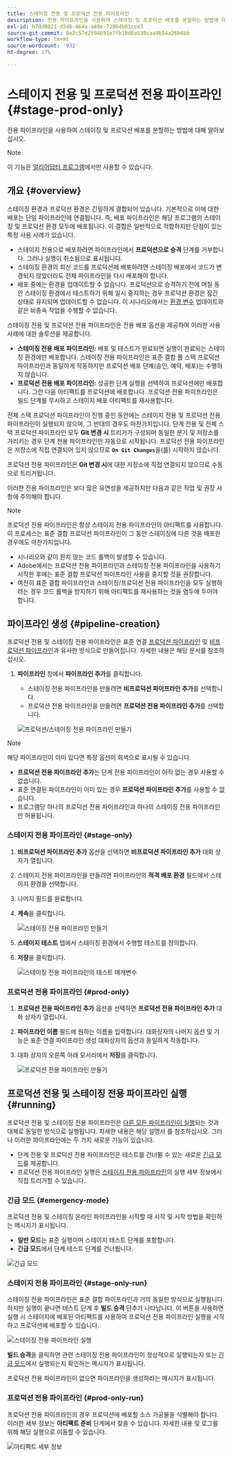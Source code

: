 ```yaml
---
title: 스테이징 전용 및 프로덕션 전용 파이프라인
description: 전용 파이프라인을 사용하여 스테이징 및 프로덕션 배포를 분할하는 방법에 대해 알아보십시오.
exl-id: b7dd0021-d346-464a-a49e-72864b01cce3
source-git-commit: 8e2c57d2594691e7fb18d8a538caa9b54a26b6bb
workflow-type: tm+mt
source-wordcount: '932'
ht-degree: 27%

---
```


# 스테이지 전용 및 프로덕션 전용 파이프라인 {#stage-prod-only}

전용 파이프라인을 사용하여 스테이징 및 프로덕션 배포를 분할하는 방법에 대해 알아보십시오.

>[!NOTE]
>
>이 기능은 [얼리어답터 프로그램](/help/release-notes/current.md#early-adoption)에서만 사용할 수 있습니다.

## 개요 {#overview}

스테이징 환경과 프로덕션 환경은 긴밀하게 결합되어 있습니다. 기본적으로 이에 대한 배포는 단일 파이프라인에 연결됩니다. 즉, 배포 파이프라인은 해당 프로그램의 스테이징 및 프로덕션 환경 모두에 배포됩니다. 이 결합은 일반적으로 적합하지만 단점이 있는 특정 사용 사례가 있습니다.

* 스테이지 전용으로 배포하려면 파이프라인에서 **프로덕션으로 승격** 단계를 거부합니다. 그러나 실행이 취소됨으로 표시됩니다.
* 스테이징 환경의 최신 코드를 프로덕션에 배포하려면 스테이징 배포에서 코드가 변경되지 않았더라도 전체 파이프라인을 다시 배포해야 합니다.
* 배포 중에는 환경을 업데이트할 수 없습니다. 프로덕션으로 승격하기 전에 며칠 동안 스테이징 환경에서 테스트하기 위해 일시 중지하는 경우 프로덕션 환경은 잠긴 상태로 유지되며 업데이트할 수 없습니다. 이 시나리오에서는 [환경 변수](/help/getting-started/build-environment.md#environment-variables) 업데이트와 같은 비종속 작업을 수행할 수 없습니다.

스테이징 전용 및 프로덕션 전용 파이프라인은 전용 배포 옵션을 제공하여 이러한 사용 사례에 대한 솔루션을 제공합니다.

* **스테이징 전용 배포 파이프라인:** 배포 및 테스트가 완료되면 실행이 완료되는 스테이징 환경에만 배포합니다. 스테이징 전용 파이프라인은 표준 결합 풀 스택 프로덕션 파이프라인과 동일하게 작동하지만 프로덕션 배포 단계(승인, 예약, 배포)는 수행하지 않습니다.
* **프로덕션 전용 배포 파이프라인:** 성공한 단계 실행을 선택하여 프로덕션에만 배포합니다. 그런 다음 아티팩트를 프로덕션에 배포합니다. 프로덕션 전용 파이프라인은 빌드 단계를 무시하고 스테이지 배포 아티팩트를 재사용합니다.

전체 스택 프로덕션 파이프라인이 진행 중인 동안에는 스테이지 전용 및 프로덕션 전용 파이프라인이 실행되지 않으며, 그 반대의 경우도 마찬가지입니다. 단계 전용 및 전체 스택 프로덕션 파이프라인 모두 **Git 변경 시** 트리거가 구성되며 동일한 분기 및 저장소를 가리키는 경우 단계 전용 파이프라인만 자동으로 시작됩니다. 프로덕션 전용 파이프라인은 저장소에 직접 연결되어 있지 않으므로 **`On Git Changes`**&#x200B;을(를) 시작하지 않습니다.

프로덕션 전용 파이프라인은 **Git 변경 시**&#x200B;에 대한 저장소에 직접 연결되지 않으므로 수동으로 트리거됩니다.

이러한 전용 파이프라인은 보다 많은 유연성을 제공하지만 다음과 같은 작업 및 권장 사항에 주의해야 합니다.

>[!NOTE]
>
>프로덕션 전용 파이프라인은 항상 스테이지 전용 파이프라인의 아티팩트를 사용합니다. 이 프로세스는 표준 결합 프로덕션 파이프라인이 그 동안 스테이징에 다른 것을 배포한 경우에도 마찬가지입니다.
>
>* 시나리오와 같이 원치 않는 코드 롤백이 발생할 수 있습니다.
>* Adobe에서는 프로덕션 전용 파이프라인과 스테이징 전용 파이프라인을 사용하기 시작한 후에는 표준 결합 프로덕션 파이프라인 사용을 중지할 것을 권장합니다.
>* 여전히 표준 결합 파이프라인과 스테이징/프로덕션 전용 파이프라인을 모두 실행하려는 경우 코드 롤백을 방지하기 위해 아티팩트를 재사용하는 것을 염두에 두어야 합니다.

## 파이프라인 생성 {#pipeline-creation}

프로덕션 전용 및 스테이징 전용 파이프라인은 표준 연결 [프로덕션 파이프라인](/help/using/production-pipelines.md) 및 [비프로덕션 파이프라인](/help/using/non-production-pipelines.md)과 유사한 방식으로 만들어집니다. 자세한 내용은 해당 문서를 참조하십시오.

1. **파이프라인** 창에서 **파이프라인 추가**&#x200B;를 클릭합니다.

   * 스테이징 전용 파이프라인을 만들려면 **비프로덕션 파이프라인 추가**&#x200B;를 선택합니다.
   * 프로덕션 전용 파이프라인을 만들려면 **프로덕션 전용 파이프라인 추가**&#x200B;를 선택합니다.

   ![프로덕션/스테이징 전용 파이프라인 만들기](/help/assets/configure-pipelines/prod-stage-pipelines.png)

>[!NOTE]
>
>해당 파이프라인이 이미 있다면 특정 옵션이 회색으로 표시될 수 있습니다.
>
>* **프로덕션 전용 파이프라인 추가**&#x200B;는 단계 전용 파이프라인이 아직 없는 경우 사용할 수 없습니다.
>* 표준 연결된 파이프라인이 이미 있는 경우 **프로덕션 파이프라인 추가**&#x200B;를 사용할 수 없습니다.
>* 프로그램당 하나의 프로덕션 전용 파이프라인과 하나의 스테이징 전용 파이프라인만 허용됩니다.

### 스테이지 전용 파이프라인 {#stage-only}

1. **비프로덕션 파이프라인 추가** 옵션을 선택하면 **비프로덕션 파이프라인 추가** 대화 상자가 열립니다.
1. 스테이지 전용 파이프라인을 만들려면 파이프라인의 **적격 배포 환경** 필드에서 스테이지 환경을 선택합니다.
1. 나머지 필드를 완료합니다.
1. **계속**&#x200B;을 클릭합니다.

   ![스테이징 전용 파이프라인 만들기](/help/assets/configure-pipelines/stage-only.png)

1. **스테이지 테스트** 탭에서 스테이징 환경에서 수행할 테스트를 정의합니다.
1. **저장**&#x200B;을 클릭합니다.

   ![스테이징 전용 파이프라인의 테스트 매개변수](/help/assets/configure-pipelines/stage-only-test.png)

### 프로덕션 전용 파이프라인 {#prod-only}

1. **프로덕션 전용 파이프라인 추가** 옵션을 선택하면 **프로덕션 전용 파이프라인 추가** 대화 상자가 열립니다.
1. **파이프라인 이름** 필드에 원하는 이름을 입력합니다. 대화상자의 나머지 옵션 및 기능은 표준 연결 파이프라인 생성 대화상자의 옵션과 동일하게 작동합니다.
1. 대화 상자의 오른쪽 아래 모서리에서 **저장**&#x200B;을 클릭합니다.

   ![프로덕션 전용 파이프라인 만들기](/help/assets/configure-pipelines/prod-only-pipeline.png)

## 프로덕션 전용 및 스테이징 전용 파이프라인 실행 {#running}

프로덕션 전용 및 스테이징 전용 파이프라인은 [다른 모든 파이프라인이 실행](/help/using/managing-pipelines.md#running-pipelines)되는 것과 대체로 동일한 방식으로 실행됩니다. 자세한 내용은 해당 설명서 를 참조하십시오. 그러나 이러한 파이프라인에는 두 가지 새로운 기능이 있습니다.

* 단계 전용 및 프로덕션 전용 파이프라인은 테스트를 건너뛸 수 있는 새로운 [긴급 모드](#emergency-mode)를 제공합니다.
* 프로덕션 전용 파이프라인 실행은 [스테이지 전용 파이프라인](#stage-only-run)의 실행 세부 정보에서 직접 트리거할 수 있습니다.

### 긴급 모드 {#emergency-mode}

프로덕션 전용 및 스테이징 온라인 파이프라인을 시작할 때 시작 및 시작 방법을 확인하는 메시지가 표시됩니다.

* **일반 모드**&#x200B;는 표준 실행이며 스테이지 테스트 단계를 포함합니다.
* **긴급 모드**&#x200B;에서 단계 테스트 단계를 건너뜁니다.

![긴급 모드](/help/assets/configure-pipelines/emergency-mode.png)

### 스테이지 전용 파이프라인 {#stage-only-run}

스테이징 전용 파이프라인은 표준 결합 파이프라인과 거의 동일한 방식으로 실행됩니다. 하지만 실행이 끝나면 테스트 단계 후 **빌드 승격** 단추가 나타납니다. 이 버튼을 사용하면 실행 시 스테이지에 배포된 아티팩트를 사용하여 프로덕션 전용 파이프라인 실행을 시작하고 프로덕션에 배포할 수 있습니다.

![스테이징 전용 파이프라인 실행](/help/assets/configure-pipelines/stage-only-pipeline-run.png)

**빌드 승격**&#x200B;을 클릭하면 관련 스테이징 전용 파이프라인이 정상적으로 실행되는지 또는 [긴급 모드](#emergency-mode)에서 실행되는지 확인하는 메시지가 표시됩니다.

프로덕션 전용 파이프라인이 없으면 파이프라인을 생성하라는 메시지가 표시됩니다.

### 프로덕션 전용 파이프라인 {#prod-only-run}

프로덕션 전용 파이프라인의 경우 프로덕션에 배포할 소스 가공물을 식별해야 합니다. 이러한 세부 정보는 **아티팩트 준비** 단계에서 찾을 수 있습니다. 자세한 내용 및 로그를 위해 해당 실행으로 이동할 수 있습니다.

![아티팩트 세부 정보](/help/assets/configure-pipelines/prod-only-pipeline-run.png)
